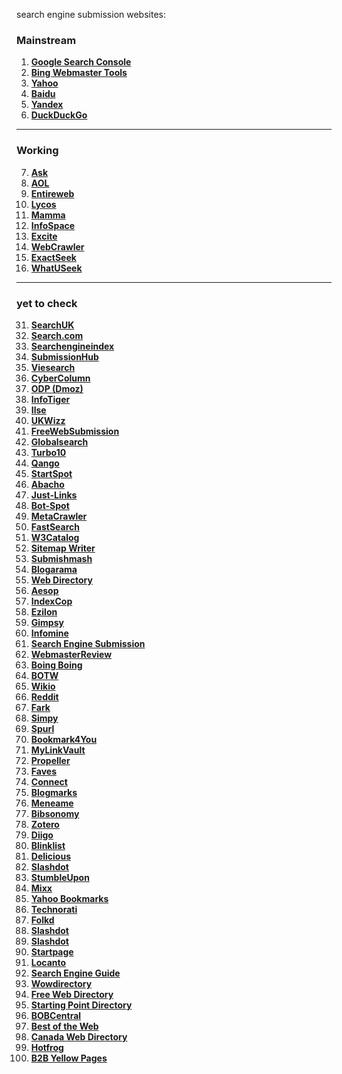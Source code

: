search engine submission websites:

### Mainstream

1. **[Google Search Console](https://search.google.com/search-console/about)**
2. **[Bing Webmaster Tools](https://www.bing.com/webmasters)**
3. **[Yahoo](https://search.yahoo.com/info/submit.html)**
4. **[Baidu](https://www.baidu.com/search/url_submit.html)**
5. **[Yandex](https://webmaster.yandex.com/)**
6. **[DuckDuckGo](https://duckduckgo.com/submit)**
---
### Working

7. **[Ask](https://www.ask.com/)**
8. **[AOL](https://search.aol.com)**
9. **[Entireweb](https://www.entireweb.com/)**
14. **[Lycos](https://www.lycos.com)**
15. **[Mamma](https://www.mamma.com)**
16. **[InfoSpace](https://www.infospace.com)**
17. **[Excite](https://www.excite.com)**
18. **[WebCrawler](https://www.webcrawler.com)**
23. **[ExactSeek](https://www.exactseek.com/add.html)**
24. **[WhatUSeek](https://www.whatuseek.com)**
---
### yet to check

31. **[SearchUK](https://www.searchuk.com)**
32. **[Search.com](https://www.search.com)**
33. **[Searchengineindex](http://www.searchengineindex.com)**
34. **[SubmissionHub](http://www.submissionhub.com)**
35. **[Viesearch](https://www.viesearch.com)**
36. **[CyberColumn](http://www.cybercolumn.com)**
37. **[ODP (Dmoz)](http://www.dmoz.org)**
38. **[InfoTiger](http://www.infotiger.com)**
39. **[Ilse](http://www.ilse.nl)**
40. **[UKWizz](http://www.ukwizz.com)**
41. **[FreeWebSubmission](https://www.freewebsubmission.com)**
42. **[Globalsearch](http://www.globalsearch.com)**
43. **[Turbo10](http://www.turbo10.com)**
44. **[Qango](http://www.qango.com)**
45. **[StartSpot](http://www.startspot.com)**
46. **[Abacho](https://www.abacho.com)**
47. **[Just-Links](http://www.just-links.com)**
48. **[Bot-Spot](http://www.botspot.com)**
49. **[MetaCrawler](https://www.metacrawler.com)**
50. **[FastSearch](https://www.fastsearch.com)**
51. **[W3Catalog](http://w3catalog.com)**
52. **[Sitemap Writer](https://sitemapwriter.com)**
53. **[Submishmash](https://www.submishmash.com)**
54. **[Blogarama](https://www.blogarama.com)**
55. **[Web Directory](http://www.webdirectory.com)**
56. **[Aesop](https://www.aesop.com)**
57. **[IndexCop](http://www.indexcop.com)**
58. **[Ezilon](https://www.ezilon.com)**
59. **[Gimpsy](https://www.gimpsy.com)**
60. **[Infomine](http://infomine.ucr.edu)**
61. **[Search Engine Submission](https://www.searchenginesubmission.com)**
62. **[WebmasterReview](https://www.webmasterreview.com)**
63. **[Boing Boing](https://boingboing.net)**
64. **[BOTW](https://botw.org)**
65. **[Wikio](http://www.wikio.com)**
66. **[Reddit](https://www.reddit.com)**
67. **[Fark](https://www.fark.com)**
68. **[Simpy](http://www.simpy.com)**
69. **[Spurl](http://www.spurl.net)**
70. **[Bookmark4You](http://www.bookmark4you.com)**
71. **[MyLinkVault](https://www.mylinkvault.com)**
72. **[Propeller](https://www.propeller.com)**
73. **[Faves](http://www.faves.com)**
74. **[Connect](https://www.connect.org)**
75. **[Blogmarks](http://blogmarks.net)**
76. **[Meneame](https://www.meneame.net)**
77. **[Bibsonomy](https://www.bibsonomy.org)**
78. **[Zotero](https://www.zotero.org)**
79. **[Diigo](https://www.diigo.com)**
80. **[Blinklist](http://www.blinklist.com)**
81. **[Delicious](https://www.delicious.com)**
82. **[Slashdot](https://slashdot.org)**
83. **[StumbleUpon](http://www.stumbleupon.com)**
84. **[Mixx](http://www.mixx.com)**
85. **[Yahoo Bookmarks](https://bookmarks.yahoo.com)**
86. **[Technorati](http://technorati.com)**
87. **[Folkd](http://www.folkd.com)**
88. **[Slashdot](http://slashdot.org)**
89. **[Slashdot](http://slashdot.org)**
90. **[Startpage](https://www.startpage.com)**
91. **[Locanto](https://www.locanto.com)**
92. **[Search Engine Guide](http://www.searchengineguide.com)**
93. **[Wowdirectory](https://www.wowdirectory.com)**
94. **[Free Web Directory](http://www.freewebdirectory.com)**
95. **[Starting Point Directory](http://www.stpt.com)**
96. **[BOBCentral](http://www.bobcentral.com)**
97. **[Best of the Web](http://www.botw.org)**
98. **[Canada Web Directory](http://www.canadawebdir.com)**
99. **[Hotfrog](https://www.hotfrog.com)**
100. **[B2B Yellow Pages](https://www.b2byellowpages.com)**
